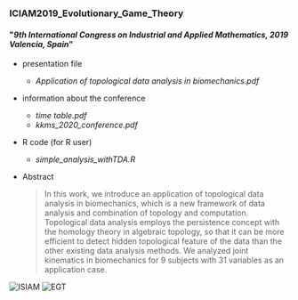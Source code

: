 ### ICIAM2019_Evolutionary_Game_Theory
#### "_9th International Congress on Industrial and Applied Mathematics, 2019 Valencia, Spain_"
  
- presentation file
	+ _Application of topological data analysis in biomechanics.pdf_
  
- information about the conference  
  + _time table.pdf_
  + _kkms_2020_conference.pdf_
  
- R code (for R user)  
  + _simple_analysis_withTDA.R_

- Abstract
  >In this work, we introduce an application of topological data analysis in biomechanics, which is a new framework of data analysis and combination of topology and computation. Topological data analysis employs the persistence concept with the homology theory in algebraic topology, so that it can be more efficient to detect hidden topological feature of the data than the other existing data analysis methods. We analyzed joint kinematics in biomechanics for 9 subjects with 31 variables as an application case.





![ISIAM](https://user-images.githubusercontent.com/43581612/98345013-6c879300-2057-11eb-98fa-f36a5b879406.png)
![EGT](https://user-images.githubusercontent.com/43581612/100987303-b057b480-3591-11eb-91e1-28cb172e73d5.png)
